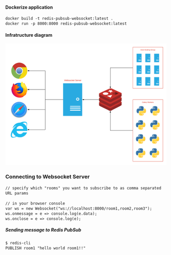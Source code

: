 <h4>Dockerize application</h4>

```
docker build -t redis-pubsub-websocket:latest .
docker run -p 8000:8000 redis-pubsub-websocket:latest
```

<h4>Infratructure diagram</h4>

![diagram](redis-pubsub-websocket.png)

<h3>Connecting to Websocket Server</h3>

```
// specify which "rooms" you want to subscribe to as comma separated URL params

// in your browser console
var ws = new Websocket("ws://localhost:8000/room1,room2,room3");
ws.onmessage = e => console.log(e.data);
ws.onclose = e => console.log(e);
```

<h5>Sending message to Redis PubSub</h5>

```
$ redis-cli
PUBLISH room1 "hello world room1!!"
```
